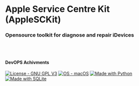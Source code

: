 # Apple Service Centre Kit (AppleSCKit)
### Opensource toolkit for diagnose and repair iDevices
<br/><br/>
#### DevOPS Achivments

[//]: # (![https://badgen.net/github/release/babel/babel])
[![License - GNU GPL V3](https://img.shields.io/badge/maintained-yes-blue)]()
[![OS - macOS](https://img.shields.io/badge/OS-macOS-blue?logo=apple&logoColor=white)](https://www.apple.com/macos/ "Go to Apple homepage")
[![Made with Python](https://img.shields.io/badge/Python->=3.6-blue?logo=python&logoColor=white)](https://python.org "Go to Python homepage")
[![Made with SQLite](https://img.shields.io/badge/SQLite-3-blue?logo=sqlite&logoColor=white)](https://www.sqlite.org/index.html "Go to SQLite homepage")
